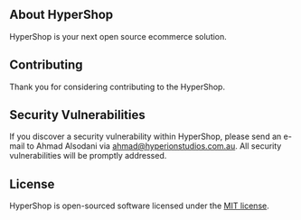 ## About HyperShop

HyperShop is your next open source ecommerce solution.

## Contributing

Thank you for considering contributing to the HyperShop. 

## Security Vulnerabilities

If you discover a security vulnerability within HyperShop, please send an e-mail to Ahmad Alsodani via [ahmad@hyperionstudios.com.au](mailto:ahmad@hyperionstudios.com.au). All security vulnerabilities will be promptly addressed.

## License

HyperShop is open-sourced software licensed under the [MIT license](https://opensource.org/licenses/MIT).
